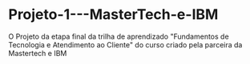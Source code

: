 # Projeto-1---MasterTech-e-IBM
O Projeto da etapa final da trilha de aprendizado "Fundamentos de Tecnologia e Atendimento ao Cliente" do curso criado pela parceira da Mastertech e IBM
